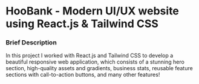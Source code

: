 # HooBank - Modern UI/UX website using React.js & Tailwind CSS

### Brief Description

In this project I worked with React.js and Tailwind CSS to develop a beautiful responsive web application, which consists of a stunning hero section, high-quality assets and gradients, business stats, reusable feature sections with call-to-action buttons, and many other features!
